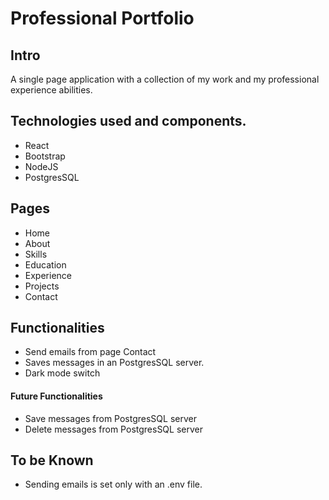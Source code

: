 # Professional Portfolio

## Intro

A single page application with a collection of my work and my professional experience abilities.

## Technologies used and components.

- React
- Bootstrap
- NodeJS
- PostgresSQL

## Pages

- Home
- About
- Skills
- Education
- Experience
- Projects
- Contact

## Functionalities

- Send emails from page Contact
- Saves messages in an PostgresSQL server.
- Dark mode switch

#### Future Functionalities
- Save messages from PostgresSQL server
- Delete messages from PostgresSQL server

## To be Known

- Sending emails is set only with an .env file.
